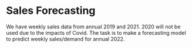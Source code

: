 # Sales Forecasting
We have weekly sales data from annual 2019 and 2021. 2020 will not be used due to the impacts of Covid. The task is to make a forecasting model to predict weekly sales/demand for annual 2022.

